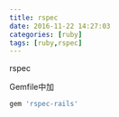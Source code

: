 ```yaml
---
title: rspec
date: 2016-11-22 14:27:03
categories: [ruby]
tags: [ruby,rspec]
---
```

rspec
<!-- more -->
Gemfile中加
```ruby
gem 'rspec-rails'
```




<!--<img src="/images/6.png" width="800" height="263" />-->
<!--<font color=#FF6666></font>-->
